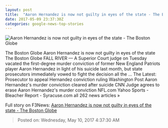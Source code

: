 ```yaml
---
layout: post
title:  "Aaron Hernandez is now not guilty in eyes of the state - The Boston Globe"
date: 2017-05-09 23:37:30Z
categories: google-news-top-stories
---
```


![Aaron Hernandez is now not guilty in eyes of the state - The Boston Globe](http://www.bostonglobe.com/rf/image_585w/Boston/2011-2020/2017/05/09/BostonGlobe.com/Metro/Images/greenhouse_10hernandez-4_metro.jpg)

The Boston Globe Aaron Hernandez is now not guilty in eyes of the state The Boston Globe FALL RIVER — A Superior Court judge on Tuesday vacated the first-degree murder conviction of former New England Patriots player Aaron Hernandez in light of his suicide last month, but state prosecutors immediately vowed to fight the decision all the ... The Latest: Prosecutor to appeal Hernandez conviction ruling Washington Post Aaron Hernandez's murder conviction cleared after suicide CNN Judge agrees to erase Aaron Hernandez's murder conviction NFL.com Yahoo Sports - Bleacher Report - Syracuse.com all 262 news articles »


Full story on F3News: [Aaron Hernandez is now not guilty in eyes of the state - The Boston Globe](http://www.f3nws.com/n/fjDT4B)

> Posted on: Wednesday, May 10, 2017 4:37:30 AM
